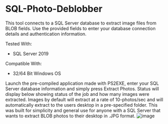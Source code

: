 # SQL-Photo-Deblobber
This tool connects to a SQL Server database to extract image files from BLOB fields. Use the provided fields to enter your database connection details and authentication information.

Tested With:
- SQL Server 2019

Compatible With:
- 32/64 Bit Windows OS

Launch the pre-compiled application made with PS2EXE, enter your SQL Server database information and simply press Extract Photos. Status will display below showing status of the job and how many images were extracted. Images by default will extract at a rate of 10-photos/sec and will automatically extract to the users desktop in a pre-specified folder. This was built for simplicity and general use for anyone with a SQL Server that wants to extract BLOB photos to their desktop in .JPG format.
![image](https://github.com/user-attachments/assets/23478ad6-e000-420b-a116-306c54fc5867)
